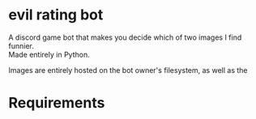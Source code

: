 # evil rating bot #

A discord game bot that makes you decide which of two images I find funnier.  
Made entirely in Python.

Images are entirely hosted on the bot owner's filesystem, as well as the

# Requirements #
